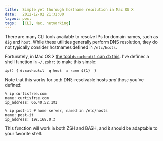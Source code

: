 ```yaml
---
title:  Simple yet thorough hostname resolution in Mac OS X
date:   2012-12-02 21:31:00
layout: post
tags:   [CLI, Mac, networking]
---
```

There are many CLI tools available to resolve IPs for domain names, such as `dig` and `host`. While
these utilities generally perform DNS resolution, they do not typically consider hostnames defined
in `/etc/hosts`.

Fortunately, in Mac OS X [the tool `dscacheutil` can do this][superuser]. I've defined a shell
function in `~/.zshrc` to make this simple:

    ip() { dscacheutil -q host -a name ${1}; }

Note that this works for both DNS-resolvable hosts _and_ those you've defined:

<pre><code>% ip curtisfree.com
name: curtisfree.com
ip_address: 66.40.52.181</code></pre>

<pre><code>% ip post-it # home server, named in /etc/hosts
name: post-it
ip_address: 192.168.0.2</code></pre>

This function will work in both ZSH and BASH, and it should be adaptable to your favorite shell.

[superuser]: http://superuser.com/a/299431
